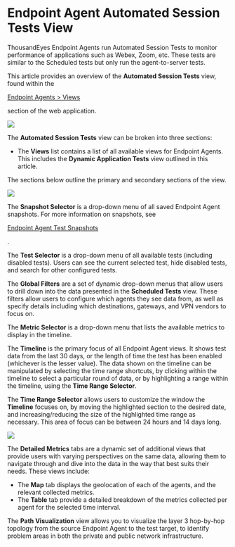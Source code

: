 # Endpoint Agent Automated Session Tests View

ThousandEyes Endpoint Agents run Automated Session Tests to monitor performance of applications such as Webex, Zoom, etc. These tests are similar to the Scheduled tests but only run the agent-to-server tests.

This article provides an overview of the **Automated Session Tests** view, found within the

[Endpoint Agents > Views](https://app.thousandeyes.com/view/endpoint-agent/)

section of the web application.

![](https://2360053865-files.gitbook.io/\~/files/v0/b/gitbook-x-prod.appspot.com/o/spaces%2F-M4QARF6s57qxMrOHDTZ%2Fuploads%2Fgit-blob-dd650379ee8c02f93f2dbec43debf1c4d406b6d2%2Fproduct-documentation\_end-user-monitoring\_viewing-data\_endpoint-agent-dynamic-app-tests-view-3.png?alt=media)

The **Automated Session Tests** view can be broken into three sections:

* The **Views** list contains a list of all available views for Endpoint Agents. This includes the **Dynamic Application Tests** view outlined in this article.

The sections below outline the primary and secondary sections of the view.

![](https://2360053865-files.gitbook.io/\~/files/v0/b/gitbook-x-prod.appspot.com/o/spaces%2F-M4QARF6s57qxMrOHDTZ%2Fuploads%2Fgit-blob-b4695cddb4b92da36fb913835eda3b31844a2c09%2Fproduct-documentation\_end-user-monitoring\_viewing-data\_endpoint-agent-dynamic-app-tests-view-1.png?alt=media)

The **Snapshot Selector** is a drop-down menu of all saved Endpoint Agent snapshots. For more information on snapshots, see

[Endpoint Agent Test Snapshots](https://docs.thousandeyes.com/product-documentation/tests/sharing-test-data#endpoint-agent-test-snapshots)

.

The **Test Selector** is a drop-down menu of all available tests (including disabled tests). Users can see the current selected test, hide disabled tests, and search for other configured tests.

The **Global Filters** are a set of dynamic drop-down menus that allow users to drill down into the data presented in the **Scheduled Tests** view. These filters allow users to configure which agents they see data from, as well as specify details including which destinations, gateways, and VPN vendors to focus on.

The **Metric Selector** is a drop-down menu that lists the available metrics to display in the timeline.

The **Timeline** is the primary focus of all Endpoint Agent views. It shows test data from the last 30 days, or the length of time the test has been enabled (whichever is the lesser value). The data shown on the timeline can be manipulated by selecting the time range shortcuts, by clicking within the timeline to select a particular round of data, or by highlighting a range within the timeline, using the **Time Range Selector**.

The **Time Range Selector** allows users to customize the window the **Timeline** focuses on, by moving the highlighted section to the desired date, and increasing/reducing the size of the highlighted time range as necessary. This area of focus can be between 24 hours and 14 days long.

![](https://2360053865-files.gitbook.io/\~/files/v0/b/gitbook-x-prod.appspot.com/o/spaces%2F-M4QARF6s57qxMrOHDTZ%2Fuploads%2Fgit-blob-310eb9d51030b3a7ccaaf7834a1f74601d2110da%2Fproduct-documentation\_end-user-monitoring\_viewing-data\_endpoint-agent-dynamic-app-tests-view-2.png?alt=media)

The **Detailed Metrics** tabs are a dynamic set of additional views that provide users with varying perspectives on the same data, allowing them to navigate through and dive into the data in the way that best suits their needs. These views include:

* The **Map** tab displays the geolocation of each of the agents, and the relevant collected metrics.
* The **Table** tab provide a detailed breakdown of the metrics collected per agent for the selected time interval.

The **Path Visualization** view allows you to visualize the layer 3 hop-by-hop topology from the source Endpoint Agent to the test target, to identify problem areas in both the private and public network infrastructure.
